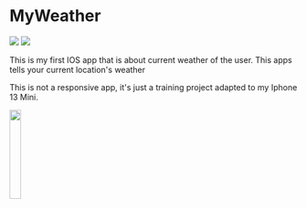 # MyWeather

![](https://img.shields.io/badge/Swift-FA7343?style=for-the-badge&logo=swift&logoColor=white)
![](https://img.shields.io/badge/iOS-000000?style=for-the-badge&logo=ios&logoColor=white)

This is my first IOS app that is about current weather of the user. This apps tells your current location's weather

This is not a responsive app, it's just a training project adapted to my Iphone 13 Mini.

<img src="https://user-images.githubusercontent.com/87705461/236964331-c4411ce4-73ad-4f90-9664-09b7ec7911f7.png" width="20%" height="20%">
